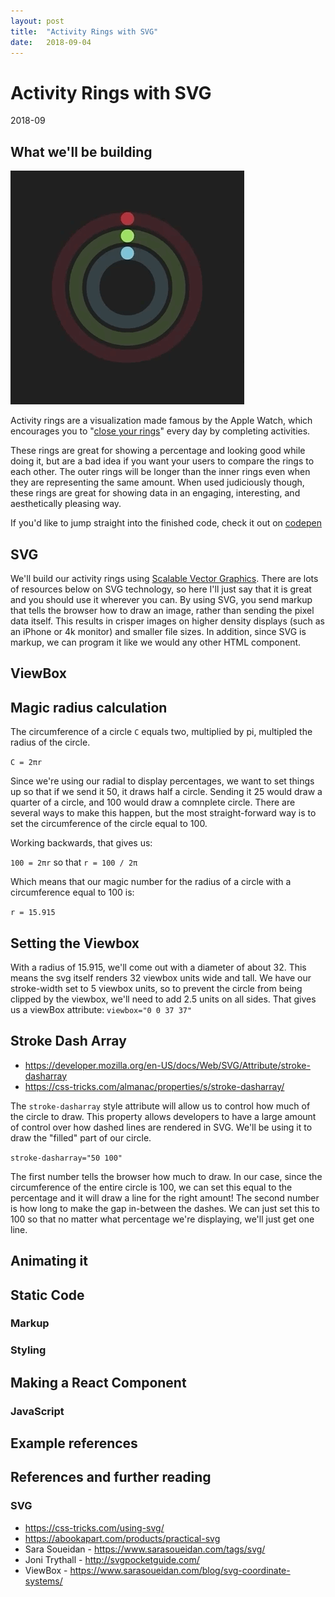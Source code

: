 ```yaml
---
layout: post
title:  "Activity Rings with SVG"
date:   2018-09-04
---
```


# Activity Rings with SVG
2018-09


## What we'll be building
![Animated Activity Rings](/images/201809-ActivityRings/rings-complete.gif "Animated React Radial Dial")

Activity rings are a visualization made famous by the Apple Watch, 
which encourages you to 
"[close your rings](https://www.apple.com/watch/close-your-rings/)" 
every day by completing activities.

These rings are great for showing a percentage and looking good while doing it,
but are a bad idea if you want your users to compare the rings to each other.
The outer rings will be longer than the inner rings even when they are 
representing the same amount. When used judiciously though, these 
rings are great for showing data in an engaging, interesting, and 
aesthetically pleasing way.

If you'd like to jump straight into the finished code, check it out on
[codepen](https://codepen.io/webslingerm/pen/GXxxVx)


## SVG
We'll build our activity rings using 
[Scalable Vector Graphics](https://developer.mozilla.org/en-US/docs/Web/SVG).
There are lots of resources below on SVG technology, so here I'll just say
that it is great and you should use it wherever you can. By using SVG, you
send markup that tells the browser how to draw an image, rather than sending
the pixel data itself. This results in crisper images on higher density 
displays (such as an iPhone or 4k monitor) and smaller file sizes. In addition,
since SVG is markup, we can program it like we would any other HTML component.


## ViewBox



## Magic radius calculation
The circumference of a circle ``` C ``` equals two, multiplied by pi, multipled 
the radius of the circle. 

``` C = 2πr ```

Since we're using our radial to display percentages, we want to set things up 
so that if we send it 50, it draws half a circle. Sending it 25 would draw
a quarter of a circle, and 100 would draw a comnplete circle.
There are several ways to make this happen, but the most straight-forward way 
is to set the circumference of the circle equal to 100. 

Working backwards, that gives us:

``` 100 = 2πr ``` so that ``` r = 100 / 2π ``` 

Which means that our magic number
for the radius of a circle with a circumference equal to 100 is:

``` r = 15.915 ```


## Setting the Viewbox
With a radius of 15.915, we'll come out with a diameter of about 32.
This means the svg itself renders 32 viewbox units wide and tall.
We have our stroke-width set to 5 viewbox units, so to prevent the circle
from being clipped by the viewbox, we'll need to add 2.5 units on all sides.
That gives us a viewBox attribute:
``` viewbox="0 0 37 37" ``` 


## Stroke Dash Array
* https://developer.mozilla.org/en-US/docs/Web/SVG/Attribute/stroke-dasharray
* https://css-tricks.com/almanac/properties/s/stroke-dasharray/

The ```stroke-dasharray``` style attribute will allow us to control how much of
the circle to draw. This property allows developers to have a large amount
of control over how dashed lines are rendered in SVG.
We'll be using it to draw the "filled" part of our circle.

``` stroke-dasharray="50 100" ```

The first number tells the browser how much to draw. In our case, since the
circumference of the entire circle is 100, we can set this equal to the 
percentage and it will draw a line for the right amount! The second number is
how long to make the gap in-between the dashes. We can just set this to 100 so 
that no matter what percentage we're displaying, we'll just get one line.


## Animating it


## Static Code
### Markup

### Styling


## Making a React Component
### JavaScript


## Example references


## References and further reading

### SVG
* https://css-tricks.com/using-svg/
* https://abookapart.com/products/practical-svg
* Sara Soueidan - https://www.sarasoueidan.com/tags/svg/
* Joni Trythall - http://svgpocketguide.com/
* ViewBox - https://www.sarasoueidan.com/blog/svg-coordinate-systems/
